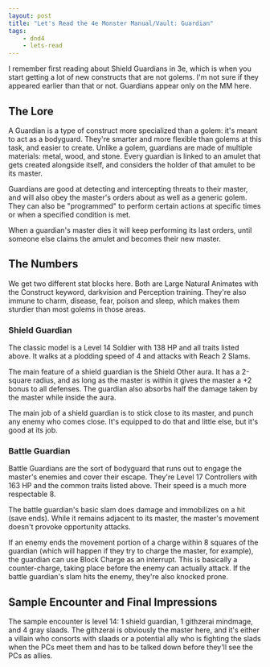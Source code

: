```yaml
---
layout: post
title: "Let's Read the 4e Monster Manual/Vault: Guardian"
tags:
    - dnd4
    - lets-read
---
```


I remember first reading about Shield Guardians in 3e, which is when you start
getting a lot of new constructs that are not golems. I'm not sure if they
appeared earlier than that or not. Guardians appear only on the MM here.

## The Lore

A Guardian is a type of construct more specialized than a golem: it's meant to
act as a bodyguard. They're smarter and more flexible than golems at this task,
and easier to create. Unlike a golem, guardians are made of multiple materials:
metal, wood, and stone. Every guardian is linked to an amulet that gets created
alongside itself, and considers the holder of that amulet to be its master.

Guardians are good at detecting and intercepting threats to their master, and
will also obey the master's orders about as well as a generic golem. They can
also be "programmed" to perform certain actions at specific times or when a
specified condition is met.

When a guardian's master dies it will keep performing its last orders, until
someone else claims the amulet and becomes their new master.

## The Numbers

We get two different stat blocks here. Both are Large Natural Animates with the
Construct keyword, darkvision and Perception training. They're also immune to
charm, disease, fear, poison and sleep, which makes them sturdier than most
golems in those areas.

### Shield Guardian

The classic model is a Level 14 Soldier with 138 HP and all traits listed
above. It walks at a plodding speed of 4 and attacks with Reach 2 Slams.

The main feature of a shield guardian is the Shield Other aura. It has a
2-square radius, and as long as the master is within it gives the master a +2
bonus to all defenses. The guardian also absorbs half the damage taken by the
master while inside the aura.

The main job of a shield guardian is to stick close to its master, and punch any
enemy who comes close. It's equipped to do that and little else, but it's good
at its job.

### Battle Guardian

Battle Guardians are the sort of bodyguard that runs out to engage the master's
enemies and cover their escape. They're Level 17 Controllers with 163 HP and the
common traits listed above. Their speed is a much more respectable 8.

The battle guardian's basic slam does damage and immobilizes on a hit (save
ends). While it remains adjacent to its master, the master's movement doesn't
provoke opportunity attacks.

If an enemy ends the movement portion of a charge within 8 squares of the
guardian (which will happen if they try to charge the master, for example), the
guardian can use Block Charge as an interrupt. This is basically a
counter-charge, taking place before the enemy can actually attack. If the battle
guardian's slam hits the enemy, they're also knocked prone.

## Sample Encounter and Final Impressions

The sample encounter is level 14: 1 shield guardian, 1 githzerai mindmage, and 4
gray slaads. The githzerai is obviously the master here, and it's either a
villain who consorts with slaads or a potential ally who is fighting the slads
when the PCs meet them and has to be talked down before they'll see the PCs as
allies.
